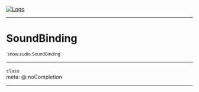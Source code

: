 
[![Logo](../../../images/logo.png)](../../../api/index.html)

---



<h1>SoundBinding</h1>
<small>`snow.audio.SoundBinding`</small>



---

`class`
<span class="meta">
<br/>meta: @:noCompletion
</span>


---

&nbsp;
&nbsp;

